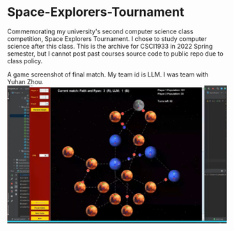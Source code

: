 # Space-Explorers-Tournament
Commemorating my university's second computer science class competition, Space Explorers Tournament. I chose to study computer science after this class.
This is the archive for CSCI1933 in 2022 Spring semester, but I cannot post past courses source code to public repo due to class policy.

A game screenshot of final match. My team id is LLM.
I was team with Yuhan Zhou.
![final match screenshot](https://github.com/tardism/Space-Explorers-Tournament/blob/main/Final%20game%20match,%20record%20by%20prof.png?raw=true)
